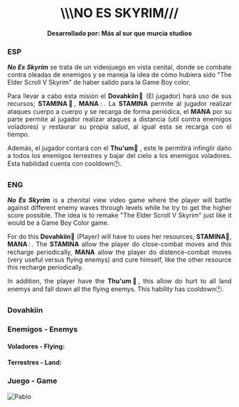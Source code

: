 <h1 align="center">\\\NO ES SKYRIM///</h1>

<h4 align="center">Desarrollado por: Más al sur que murcia studios</h4>

<h3>ESP</h3>
<p align="justify"> <i><b>No Es Skyrim</b></i> se trata de un videojuego en vista cenital, donde se combate contra oleadas de enemigos y se maneja la idea de cómo hubiera sido "The Elder Scroll V Skyrim" de haber salido para la Game Boy color.</p>

<p align="justify">Para llevar a cabo esta misión el <b>Dovahkiin</b>🐲 (El jugador) hará uso de sus recursos; <b>STAMINA</b>💚, <b>MANA</b>💧. La <b>STAMINA</b> permite al jugador realizar ataques cuerpo a cuerpo y se recarga de forma periódica, el <b>MANA</b> por su parte permite al jugador realizar ataques a distancia (util contra enemigos voladores) y restaurar su propia salud, al igual esta se recarga con el tiempo.</p>

<p align="justify">Además, el jugador contará con el <b>Thu'um</b>💨 , este le permitirá infinglir daño a todos los enemigos terrestres y bajar del cielo a los enemigos voladores. Esta habilidad cuenta con cooldown🕐.</p>

<h3>ENG</h3>
<p align="justify"> <i><b>No Es Skyrim</b></i> is a zhenital view video game where the player will battle against different enemy waves through levels while he try to get the higher score possible. The idea is to remake "The Elder Scroll V Skyrim" just like it would be a Game Boy Color game.</p>

<p align="justify">For do this <b>Dovahkiin</b>🐲 (Player) will have to uses her resources; <b>STAMINA</b>💚, <b>MANA</b>💧. The <b>STAMINA</b> allow the player do close-combat moves and this recharge periodically, <b>MANA</b> allow the player do distence-combat moves (very useful versus flying enemys) and cure himself, like the other resource this recharge periodically.</p>

<p align="justify">In addition, the player have the <b>Thu'um</b>💨, this allow do hurt to all land enemys and fall down all the flying enemys. This hability has cooldown🕐.</p>

<h3>Dovahkiin<h3>


<h3>Enemigos - Enemys</h3>
<h4>Voladores - Flying: </h4>
<h4>Terrestres - Land: </h4>

<h3>Juego - Game</h3>

![Pablo](https://avatars1.githubusercontent.com/u/38404323?s=40&v=4) 
